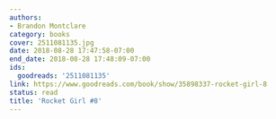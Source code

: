 ```yaml
---
authors:
- Brandon Montclare
category: books
cover: 2511081135.jpg
date: 2018-08-28 17:47:58-07:00
end_date: 2018-08-28 17:48:09-07:00
ids:
  goodreads: '2511081135'
link: https://www.goodreads.com/book/show/35898337-rocket-girl-8
status: read
title: 'Rocket Girl #8'
---
```

